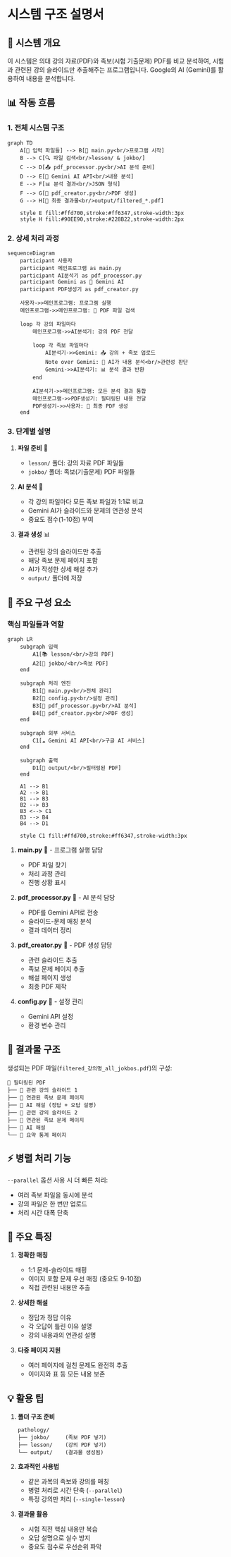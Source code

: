 # 시스템 구조 설명서

## 🎯 시스템 개요

이 시스템은 의대 강의 자료(PDF)와 족보(시험 기출문제) PDF를 비교 분석하여, 시험과 관련된 강의 슬라이드만 추출해주는 프로그램입니다. Google의 AI (Gemini)를 활용하여 내용을 분석합니다.

## 📊 작동 흐름

### 1. 전체 시스템 구조

```mermaid
graph TD
    A[📁 입력 파일들] --> B[🚀 main.py<br/>프로그램 시작]
    B --> C[🔍 파일 검색<br/>lesson/ & jokbo/]
    C --> D[📤 pdf_processor.py<br/>AI 분석 준비]
    D --> E[🤖 Gemini AI API<br/>내용 분석]
    E --> F[📊 분석 결과<br/>JSON 형식]
    F --> G[📝 pdf_creator.py<br/>PDF 생성]
    G --> H[📕 최종 결과물<br/>output/filtered_*.pdf]
    
    style E fill:#ffd700,stroke:#ff6347,stroke-width:3px
    style H fill:#90EE90,stroke:#228B22,stroke-width:2px
```

### 2. 상세 처리 과정

```mermaid
sequenceDiagram
    participant 사용자
    participant 메인프로그램 as main.py
    participant AI분석기 as pdf_processor.py
    participant Gemini as 🤖 Gemini AI
    participant PDF생성기 as pdf_creator.py
    
    사용자->>메인프로그램: 프로그램 실행
    메인프로그램->>메인프로그램: 📁 PDF 파일 검색
    
    loop 각 강의 파일마다
        메인프로그램->>AI분석기: 강의 PDF 전달
        
        loop 각 족보 파일마다
            AI분석기->>Gemini: 📤 강의 + 족보 업로드
            Note over Gemini: 🧠 AI가 내용 분석<br/>관련성 판단
            Gemini->>AI분석기: 📊 분석 결과 반환
        end
        
        AI분석기->>메인프로그램: 모든 분석 결과 통합
        메인프로그램->>PDF생성기: 필터링된 내용 전달
        PDF생성기->>사용자: 📕 최종 PDF 생성
    end
```

### 3. 단계별 설명

1. **파일 준비** 📁
   - `lesson/` 폴더: 강의 자료 PDF 파일들
   - `jokbo/` 폴더: 족보(기출문제) PDF 파일들

2. **AI 분석** 🤖
   - 각 강의 파일마다 모든 족보 파일과 1:1로 비교
   - Gemini AI가 슬라이드와 문제의 연관성 분석
   - 중요도 점수(1-10점) 부여

3. **결과 생성** 📊
   - 관련된 강의 슬라이드만 추출
   - 해당 족보 문제 페이지 포함
   - AI가 작성한 상세 해설 추가
   - `output/` 폴더에 저장

## 🔧 주요 구성 요소

### 핵심 파일들과 역할

```mermaid
graph LR
    subgraph 입력
        A1[📚 lesson/<br/>강의 PDF]
        A2[📝 jokbo/<br/>족보 PDF]
    end
    
    subgraph 처리 엔진
        B1[🚀 main.py<br/>전체 관리]
        B2[🔧 config.py<br/>설정 관리]
        B3[🤖 pdf_processor.py<br/>AI 분석]
        B4[📝 pdf_creator.py<br/>PDF 생성]
    end
    
    subgraph 외부 서비스
        C1[☁️ Gemini AI API<br/>구글 AI 서비스]
    end
    
    subgraph 출력
        D1[📕 output/<br/>필터링된 PDF]
    end
    
    A1 --> B1
    A2 --> B1
    B1 --> B3
    B2 --> B3
    B3 <--> C1
    B3 --> B4
    B4 --> D1
    
    style C1 fill:#ffd700,stroke:#ff6347,stroke-width:3px
```

1. **main.py** 🚀 - 프로그램 실행 담당
   - PDF 파일 찾기
   - 처리 과정 관리
   - 진행 상황 표시

2. **pdf_processor.py** 🤖 - AI 분석 담당
   - PDF를 Gemini API로 전송
   - 슬라이드-문제 매칭 분석
   - 결과 데이터 정리

3. **pdf_creator.py** 📝 - PDF 생성 담당
   - 관련 슬라이드 추출
   - 족보 문제 페이지 추출
   - 해설 페이지 생성
   - 최종 PDF 제작

4. **config.py** 🔧 - 설정 관리
   - Gemini API 설정
   - 환경 변수 관리

## 📁 결과물 구조

생성되는 PDF 파일(`filtered_강의명_all_jokbos.pdf`)의 구성:

```
📄 필터링된 PDF
├── 📑 관련 강의 슬라이드 1
├── 📑 연관된 족보 문제 페이지
├── 📑 AI 해설 (정답 + 오답 설명)
├── 📑 관련 강의 슬라이드 2
├── 📑 연관된 족보 문제 페이지
├── 📑 AI 해설
└── 📑 요약 통계 페이지
```

## ⚡ 병렬 처리 기능

`--parallel` 옵션 사용 시 더 빠른 처리:
- 여러 족보 파일을 동시에 분석
- 강의 파일은 한 번만 업로드
- 처리 시간 대폭 단축

## 🎨 주요 특징

1. **정확한 매칭**
   - 1:1 문제-슬라이드 매핑
   - 이미지 포함 문제 우선 매칭 (중요도 9-10점)
   - 직접 관련된 내용만 추출

2. **상세한 해설**
   - 정답과 정답 이유
   - 각 오답이 틀린 이유 설명
   - 강의 내용과의 연관성 설명

3. **다중 페이지 지원**
   - 여러 페이지에 걸친 문제도 완전히 추출
   - 이미지와 표 등 모든 내용 보존

## 💡 활용 팁

1. **폴더 구조 준비**
   ```
   pathology/
   ├── jokbo/     (족보 PDF 넣기)
   ├── lesson/    (강의 PDF 넣기)
   └── output/    (결과물 생성됨)
   ```

2. **효과적인 사용법**
   - 같은 과목의 족보와 강의를 매칭
   - 병렬 처리로 시간 단축 (`--parallel`)
   - 특정 강의만 처리 (`--single-lesson`)

3. **결과물 활용**
   - 시험 직전 핵심 내용만 복습
   - 오답 설명으로 실수 방지
   - 중요도 점수로 우선순위 파악